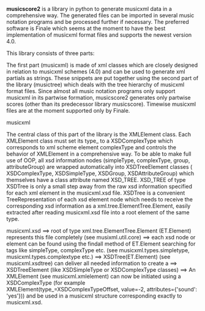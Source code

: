 **musicscore2** is a library in python to generate musicxml data in a comprehensive way. The generated files can be imported in several
music notation programs and be processed further if necessary. The preferred software is Finale which seems at the moment to have the best
implementation of musicxml format files and supports the newest version 4.0.

This library consists of three parts:

The first part (musicxml) is made of xml classes which are closely designed in relation to musicxml schemes (4.0) and can be used to
generate xml partials as strings. These snippets are put together using the second part of the library (musictree) which deals with the tree
hierarchy of musicxml format files. Since almost all music notation programs only support musicxml in its partwise formation, musicscore2
generates only partwise scores (other than its predecessor library musicscore). Timewise musicxml files are at the moment supported only by
Finale.

musicxml

The central class of this part of the library is the XMLElement class. Each XMLElement class must set its type_ to a XSDComplexType which
corresponds to xml scheme element complexType and controls the behavior of XMLElement in a comprehensive way. To be able to make full use of
OOP, all xsd information nodes (simpleType, complexType, group, attributeGroup) are wrapped automatically into XSDTreeElement classes (
XSDComplexType, XSDSimpleType, XSDGroup, XSDAttributeGroup) which themselves have a class attribute named XSD_TREE. XSD_TREE of type XSDTree
is only a small step away from the raw xsd information specified for each xml element in the musicxml.xsd file. XSDTree is a convenient
TreeRepresentation of each xsd element node which needs to receive the corresponding xsd information as a xml.tree.ElementTree.Element,
easily extracted after reading musicxml.xsd file into a root element of the same type.

musicxml.xsd ==> root of type xml.tree.ElementTree.Element (ET.Element) represents this file completely (see musixml.util.core) ==> each 
xsd node or element can be found using the findall method of ET.Element searching for tags like simpleType, complexType etc. (see 
musicxml.types.simpletype, musicxml.types.complextype etc.) ==> XSDTree(ET.Element) (see musicxml.xsdtree) can deliver all needed 
information to create a ==> XSDTreeElement (like XSDSimpleType or XSDComplexType classes) ==>  An XMLElement (see musicxml.xmlelement) can 
now be initiated using a XSDComplexType (for example XMLElement(type_=XSDComplexTypeOffset, value=-2, attributes={'sound': 'yes'})) and be 
used in a musicxml structure corresponding exactly to musicxml.xsd.

